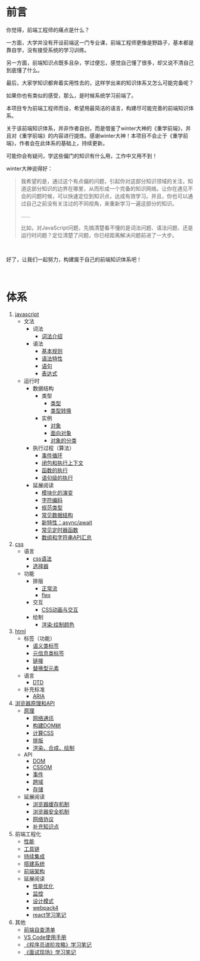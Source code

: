 # 前言

你觉得，前端工程师的痛点是什么？

一方面，大学并没有开设前端这一门专业课，前端工程师更像是野路子，基本都是靠自学，没有接受系统的学习训练。

另一方面，前端知识点既多且杂，学过便忘，感觉自己懂了很多，却又说不清自己到底懂了什么。

最后，大家学知识都奔着实用性去的，这样学出来的知识体系又怎么可能完备呢？

如果你也有类似的感受，那么，是时候系统学习前端了。

本项目专为前端工程师而设，希望用最简洁的语言，构建尽可能完善的前端知识体系。

关于该前端知识体系，并非作者自创，而是借鉴了winter大神的《重学前端》，并且对《重学前端》的内容进行提炼。感谢winter大神！本项目不会止于《重学前端》，作者会在此体系的基础上，持续更新。

可能你会有疑问，学这些偏门的知识有什么用，工作中又用不到！

winter大神说得好：

> 我希望的是，通过这个有点偏的问题，引起你对这部分知识领域的关注，知道这部分知识的边界在哪里，从而形成一个完备的知识网络。让你在遇见不会的问题时候，可以快速定位到知识点，达成有效学习。并且，你也可以通过自己之前没有关注过的不同视角，来重新学习一遍这部分的知识。
>
> ……
>
> 比如，对JavaScript问题，先搞清楚看不懂的是词法问题、语法问题、还是运行时问题？定位清楚了问题，你已经距离解决问题前进了一大步。

<br/>

好了，让我们一起努力，构建属于自己的前端知识体系吧！

<br/>

# 体系

1. [javascript][000]
    - 文法
        * 词法
            + [词法介绍][001]
        * 语法
            + [基本规则][002]
            + [语法特性][003]
            + [语句][004]
            + [表达式][005]
    - 运行时
        * 数据结构
            + 类型
                * [类型][006]
                * [类型转换][016]
            + 实例
                * [对象][007]
                * [面向对象][008]
                * [对象的分类][009]
        * 执行过程（算法）
            + [事件循环][011]
            + [闭包和执行上下文][012]
            + [函数的执行][013]
            + [语句级的执行][014]
        * 延展阅读
            + [模块化的演变][018]
            + [字符编码][015]
            + [规范类型][017]
            + [常见数据结构][010]
            + [新特性：async/await][019]
            + [常见定时器函数][020]
            + [数组和字符串API汇总][021]
            <!-- + [算法与数据结构汇总][022] -->
2. [css][100]
    - 语言
        + [css语法][101]
        + [选择器][102]
    - 功能
        + 排版
            - [正常流][103]
            - [flex][104]
        + 交互
            - [CSS动画与交互][105]
        + 绘制
            - [渲染:绘制颜色][106]
3. [html][200]
    - 标签（功能）
        + [语义类标签][201]
        + [元信息类标签][202]
        + [链接][203]
        + [替换型元素][204]
    - 语言
        + [DTD][205]
    - 补充标准
        + [ARIA][206]
4. [浏览器原理和API][300]
    - [原理][301]
        - [网络通讯][302]
        - [构建DOM树][303]
        - [计算CSS][304]
        - [排版][305]
        - [渲染、合成、绘制][306]
    - API
        + [DOM][311]
        + [CSSOM][312]
        + [事件][313]
        + [跨域][314]
        + [存储][315]
    - 延展阅读
        + [浏览器缓存机制][308]
        + [浏览器安全机制][309]
        + [网络协议][310]
        - [补充知识点][307]
5. 前端工程化
    - [性能][401]
    - [工具链][403]
    - [持续集成][404]
    - [搭建系统][405]
    - [前端架构][406]
    - 延展阅读
        - [性能优化][402]
        - [监控][407]
        - [设计模式][408]
        - [webpack4][409]
        - [react学习笔记][410]
6. 其他
    - [前端自查清单](https://mp.weixin.qq.com/s/A8YyeM2N2MP23gEMzVLesw)
    - [VS Code使用手册][501]
    - [《程序员进阶攻略》学习笔记][502]
    - [《面试现场》学习笔记][505]
    



[000]: https://github.com/jiangxia/FE-Knowledge/blob/master/posts/0-JavaScript/JS概述.md
[001]: https://github.com/jiangxia/FE-Knowledge/blob/master/posts/0-JavaScript/词法.md
[002]: https://github.com/jiangxia/FE-Knowledge/blob/master/posts/0-JavaScript/基本规则.md
[003]: https://github.com/jiangxia/FE-Knowledge/blob/master/posts/0-JavaScript/语法特性.md
[004]: https://github.com/jiangxia/FE-Knowledge/blob/master/posts/0-JavaScript/语句.md
[005]: https://github.com/jiangxia/FE-Knowledge/blob/master/posts/0-JavaScript/表达式.md
[006]: https://github.com/jiangxia/FE-Knowledge/blob/master/posts/0-JavaScript/类型.md
[007]: https://github.com/jiangxia/FE-Knowledge/blob/master/posts/0-JavaScript/对象.md
[008]: https://github.com/jiangxia/FE-Knowledge/blob/master/posts/0-JavaScript/面向对象.md
[009]: https://github.com/jiangxia/FE-Knowledge/blob/master/posts/0-JavaScript/对象的分类.md
[010]: https://github.com/jiangxia/FE-Knowledge/blob/master/posts/0-JavaScript/常见数据结构.md
[011]: https://github.com/jiangxia/FE-Knowledge/blob/master/posts/0-JavaScript/事件循环.md
[012]: https://github.com/jiangxia/FE-Knowledge/blob/master/posts/0-JavaScript/闭包和执行上下文.md
[013]: https://github.com/jiangxia/FE-Knowledge/blob/master/posts/0-JavaScript/函数的执行.md
[014]: https://github.com/jiangxia/FE-Knowledge/blob/master/posts/0-JavaScript/语句级的执行.md
[015]: https://github.com/jiangxia/FE-Knowledge/blob/master/posts/0-JavaScript/字符编码.md
[016]: https://github.com/jiangxia/FE-Knowledge/blob/master/posts/0-JavaScript/类型转换.md
[017]: https://github.com/jiangxia/FE-Knowledge/blob/master/posts/0-JavaScript/规范类型.md
[018]: https://github.com/jiangxia/FE-Knowledge/blob/master/posts/0-JavaScript/模块化的演变.md
[019]: https://github.com/jiangxia/FE-Knowledge/blob/master/posts/0-JavaScript/async.md
[020]: https://github.com/jiangxia/FE-Knowledge/blob/master/posts/0-JavaScript/常见定时器函数.md
[021]: https://github.com/jiangxia/FE-Knowledge/blob/master/posts/0-JavaScript/数组和字符串API汇总.md
[022]: https://github.com/jiangxia/FE-Knowledge/blob/master/posts/0-JavaScript/算法与数据结构汇总.md



[100]: https://github.com/jiangxia/FE-Knowledge/blob/master/posts/1-css/CSS概述.md
[101]: https://github.com/jiangxia/FE-Knowledge/blob/master/posts/1-css/css语法.md
[102]: https://github.com/jiangxia/FE-Knowledge/blob/master/posts/1-css/选择器.md
[103]: https://github.com/jiangxia/FE-Knowledge/blob/master/posts/1-css/正常流.md
[104]: https://github.com/jiangxia/FE-Knowledge/blob/master/posts/1-css/flex.md
[105]: https://github.com/jiangxia/FE-Knowledge/blob/master/posts/1-css/CSS动画与交互.md
[106]: https://github.com/jiangxia/FE-Knowledge/blob/master/posts/1-css/绘制颜色.md




[200]: https://github.com/jiangxia/FE-Knowledge/blob/master/posts/2-html/html概述.md
[201]: https://github.com/jiangxia/FE-Knowledge/blob/master/posts/2-html/语义类标签.md
[202]: https://github.com/jiangxia/FE-Knowledge/blob/master/posts/2-html/元信息类标签.md
[203]: https://github.com/jiangxia/FE-Knowledge/blob/master/posts/2-html/链接.md
[204]: https://github.com/jiangxia/FE-Knowledge/blob/master/posts/2-html/替换型元素.md
[205]: https://github.com/jiangxia/FE-Knowledge/blob/master/posts/2-html/DTD.md
[206]: https://github.com/jiangxia/FE-Knowledge/blob/master/posts/2-html/ARIA.md




[300]: https://github.com/jiangxia/FE-Knowledge/blob/master/posts/3-浏览器原理和api/浏览器原理和API概述.md
[301]: https://github.com/jiangxia/FE-Knowledge/blob/master/posts/3-浏览器原理和api/浏览器实现原理概述.md
[302]: https://github.com/jiangxia/FE-Knowledge/blob/master/posts/3-浏览器原理和api/网络通讯.md
[303]: https://github.com/jiangxia/FE-Knowledge/blob/master/posts/3-浏览器原理和api/构建DOM树.md
[304]: https://github.com/jiangxia/FE-Knowledge/blob/master/posts/3-浏览器原理和api/计算CSS.md
[305]: https://github.com/jiangxia/FE-Knowledge/blob/master/posts/3-浏览器原理和api/排版.md
[306]: https://github.com/jiangxia/FE-Knowledge/blob/master/posts/3-浏览器原理和api/渲染、合成、绘制.md
[307]: https://github.com/jiangxia/FE-Knowledge/blob/master/posts/3-浏览器原理和api/补充知识点.md
[308]: https://github.com/jiangxia/FE-Knowledge/blob/master/posts/3-浏览器原理和api/浏览器缓存机制.md
[309]: https://github.com/jiangxia/FE-Knowledge/blob/master/posts/3-浏览器原理和api/浏览器安全机制.md
[310]: https://github.com/jiangxia/FE-Knowledge/blob/master/posts/3-浏览器原理和api/网络协议.md
[311]: https://github.com/jiangxia/FE-Knowledge/blob/master/posts/3-浏览器原理和api/DOM.md
[312]: https://github.com/jiangxia/FE-Knowledge/blob/master/posts/3-浏览器原理和api/CSSOM.md
[313]: https://github.com/jiangxia/FE-Knowledge/blob/master/posts/3-浏览器原理和api/事件.md
[314]: https://github.com/jiangxia/FE-Knowledge/blob/master/posts/3-浏览器原理和api/跨域.md
[315]: https://github.com/jiangxia/FE-Knowledge/blob/master/posts/3-浏览器原理和api/存储.md



[402]: https://github.com/jiangxia/FE-Knowledge/blob/master/posts/4-前端工程化/性能优化.md
[401]: https://github.com/jiangxia/FE-Knowledge/blob/master/posts/4-前端工程化/性能.md
[403]: https://github.com/jiangxia/FE-Knowledge/blob/master/posts/4-前端工程化/工具链.md
[404]: https://github.com/jiangxia/FE-Knowledge/blob/master/posts/4-前端工程化/持续集成.md
[405]: https://github.com/jiangxia/FE-Knowledge/blob/master/posts/4-前端工程化/搭建系统.md
[406]: https://github.com/jiangxia/FE-Knowledge/blob/master/posts/4-前端工程化/前端架构.md
[407]: https://github.com/jiangxia/FE-Knowledge/blob/master/posts/4-前端工程化/监控.md
[408]: https://github.com/jiangxia/FE-Knowledge/blob/master/posts/4-前端工程化/设计模式.md
[409]: https://github.com/jiangxia/FE-Knowledge/blob/master/posts/4-前端工程化/webpack4学习笔记.md
[410]: https://github.com/jiangxia/FE-Knowledge/blob/master/posts/4-前端工程化/react学习笔记.md


[501]: https://www.yuque.com/mingyi-8nuow/rm3h54/gdf9cq
[502]: https://github.com/jiangxia/FE-Knowledge/blob/master/posts/5-其他/《程序员进阶攻略》学习笔记.md
[505]: https://github.com/jiangxia/FE-Knowledge/blob/master/posts/5-其他/《面试现场》学习笔记.md
